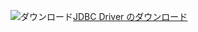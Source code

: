 ![ダウンロード](../ssdt/media/download.png)[JDBC Driver のダウンロード](https://go.microsoft.com/fwlink/?linkid=868287)
